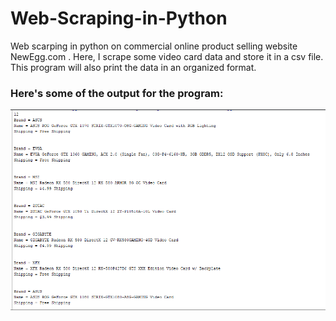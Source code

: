# Web-Scraping-in-Python
Web scarping in python on commercial online product selling website NewEgg.com . Here, I scrape some video card data and store it in a csv file. This program will also print the data in an organized format. 

### Here's some of the output for the program:  

!['Could not load image'](Output.png)
